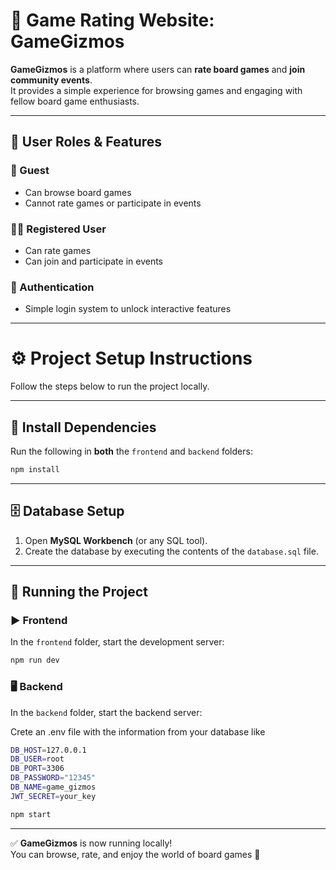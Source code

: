 # 🎲 Game Rating Website: **GameGizmos**

**GameGizmos** is a platform where users can **rate board games** and **join community events**.  
It provides a simple experience for browsing games and engaging with fellow board game enthusiasts.

---

## 👥 User Roles & Features

### 👤 Guest
- Can browse board games
- Cannot rate games or participate in events

### 🧑‍💻 Registered User
- Can rate games
- Can join and participate in events

### 🔐 Authentication
- Simple login system to unlock interactive features

---

# ⚙️ Project Setup Instructions

Follow the steps below to run the project locally.

---

## 📁 Install Dependencies

Run the following in **both** the `frontend` and `backend` folders:

```bash
npm install
```

---

## 🗄️ Database Setup

1. Open **MySQL Workbench** (or any SQL tool).
2. Create the database by executing the contents of the `database.sql` file.

---

## 🚀 Running the Project

### ▶️ Frontend

In the `frontend` folder, start the development server:

```bash
npm run dev
```

### 🖥️ Backend

In the `backend` folder, start the backend server:

Crete an .env file with the information from your database like
```bash
DB_HOST=127.0.0.1
DB_USER=root
DB_PORT=3306
DB_PASSWORD="12345"
DB_NAME=game_gizmos
JWT_SECRET=your_key
```

```bash
npm start
```

---

✅ **GameGizmos** is now running locally!  
You can browse, rate, and enjoy the world of board games 🎯
